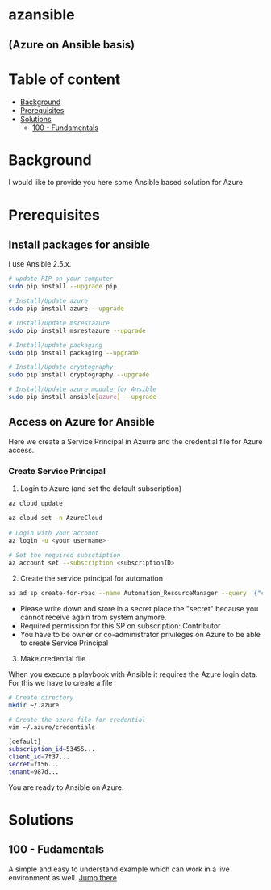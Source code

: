 azansible
==========
(Azure on Ansible basis)
-----

# Table of content
* [Background](#background)
* [Prerequisites](#prerequisites)
* [Solutions](#solutions)
	* [100 - Fundamentals](#100---fudamentals)

# Background

I would like to provide you here some Ansible based solution for Azure

# Prerequisites

## Install packages for ansible

I use Ansible 2.5.x.

``` bash
# update PIP on your computer
sudo pip install --upgrade pip 

# Install/Update azure 
sudo pip install azure --upgrade 

# Install/Update msrestazure 
sudo pip install msrestazure --upgrade  

# Install/update packaging 
sudo pip install packaging --upgrade 

# Install/Update cryptography 
sudo pip install cryptography --upgrade 

# Install/Update azure module for Ansible 
sudo pip install ansible[azure] --upgrade
```

## Access on Azure for Ansible

Here we create a Service Principal in Azurre and the credential file for Azure access.

### Create Service Principal

1. Login to Azure  (and set the default subscription)

``` bash
az cloud update

az cloud set -n AzureCloud
     
# Login with your account
az login -u <your username>
     
# Set the required subsctiption
az account set --subscription <subscriptionID>
```

2. Create the service principal for automation

``` bash
az ad sp create-for-rbac --name Automation_ResourceManager --query '{"client_id": appId, "secret": password, "tenant": tenant}'
```

* Please write down and store in a secret place the "secret" because you cannot receive again from system anymore.
* Required permission for this SP on subscription: Contributor
* You have to be owner or co-administrator privileges on Azure to be able to create Service Principal

3. Make credential file

When you execute a playbook with Ansible it requires the Azure login data. For this we have to create a file

``` bash
# Create directory
mkdir ~/.azure

# Create the azure file for credential
vim ~/.azure/credentials

[default]
subscription_id=53455...
client_id=7f37...
secret=ft56...
tenant=987d...
```

You are ready to Ansible on Azure.

# Solutions
## 100 - Fudamentals

A simple and easy to understand example which can work in a live environment as well. [Jump there](100_fundamentals)